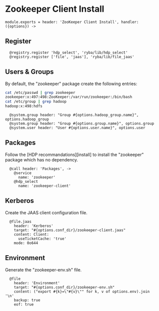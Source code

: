 
# Zookeeper Client Install

    module.exports = header: 'ZooKeeper Client Install', handler: ({options}) ->

## Register

      @registry.register 'hdp_select', 'ryba/lib/hdp_select'
      @registry.register ['file', 'jaas'], 'ryba/lib/file_jaas'

## Users & Groups

By default, the "zookeeper" package create the following entries:

```bash
cat /etc/passwd | grep zookeeper
zookeeper:x:497:498:ZooKeeper:/var/run/zookeeper:/bin/bash
cat /etc/group | grep hadoop
hadoop:x:498:hdfs
```

      @system.group header: "Group #{options.hadoop_group.name}", options.hadoop_group
      @system.group header: "Group #{options.group.name}", options.group
      @system.user header: "User #{options.user.name}", options.user

## Packages

Follow the [HDP recommandations][install] to install the "zookeeper" package
which has no dependency.

      @call header: 'Packages', ->
        @service
          name: 'zookeeper'
        @hdp_select
          name: 'zookeeper-client'

## Kerberos

Create the JAAS client configuration file.

      @file.jaas
        header: 'Kerberos'
        target: "#{options.conf_dir}/zookeeper-client.jaas"
        content: Client:
          useTicketCache: 'true'
        mode: 0o644

## Environment

Generate the "zookeeper-env.sh" file.

      @file
        header: 'Environment'
        target: "#{options.conf_dir}/zookeeper-env.sh"
        content: ("export #{k}=\"#{v}\"" for k, v of options.env).join '\n'
        backup: true
        eof: true
